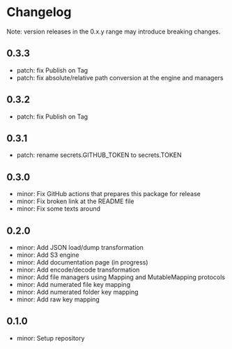 # Changelog
Note: version releases in the 0.x.y range may introduce breaking changes.

## 0.3.3

- patch: fix Publish on Tag
- patch: fix absolute/relative path conversion at the engine and managers

## 0.3.2

- patch: fix Publish on Tag

## 0.3.1

- patch: rename secrets.GITHUB_TOKEN to secrets.TOKEN

## 0.3.0

- minor: Fix GitHub actions that prepares this package for release
- minor: Fix broken link at the README file
- minor: Fix some texts around

## 0.2.0

- minor: Add JSON load/dump transformation
- minor: Add S3 engine
- minor: Add documentation page (in progress)
- minor: Add encode/decode transformation
- minor: Add file managers using Mapping and MutableMapping protocols
- minor: Add numerated file key mapping
- minor: Add numerated folder key mapping
- minor: Add raw key mapping

## 0.1.0

- minor: Setup repository
